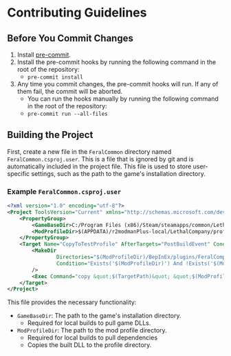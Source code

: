 # Contributing Guidelines

## Before You Commit Changes

1. Install [pre-commit](https://pre-commit.com/#install).
2. Install the pre-commit hooks by running the following command in the root of the repository:
    - `pre-commit install`
3. Any time you commit changes, the pre-commit hooks will run. If any of them fail, the commit will be aborted.
    - You can run the hooks manually by running the following command in the root of the repository:
    - `pre-commit run --all-files`

## Building the Project

First, create a new file in the `FeralCommon` directory named `FeralCommon.csproj.user`. This is a file that is ignored by git and is automatically
included in the project file. This file is used to store user-specific settings, such as the path to the game's installation directory.

### Example `FeralCommon.csproj.user`

```xml
<?xml version="1.0" encoding="utf-8"?>
<Project ToolsVersion="Current" xmlns="http://schemas.microsoft.com/developer/msbuild/2003">
    <PropertyGroup>
        <GameBaseDir>C:/Program Files (x86)/Steam/steamapps/common/Lethal Company</GameBaseDir>
        <ModProfileDir>$(APPDATA)/r2modmanPlus-local/LethalCompany/profiles/FeralCompany</ModProfileDir>
    </PropertyGroup>
    <Target Name="CopyToTestProfile" AfterTargets="PostBuildEvent" Condition="true">
        <MakeDir
                Directories="$(ModProfileDir)/BepInEx/plugins/FeralCompany-FeralCommon"
                Condition="Exists('$(ModProfileDir)') And !Exists('$(ModProfileDir)/BepInEx/plugins/FeralCompany-FeralCommon')"
        />
        <Exec Command="copy &quot;$(TargetPath)&quot; &quot;$(ModProfileDir)/BepInEx/plugins/FeralCompany-FeralCommon/&quot;"/>
    </Target>
</Project>
```

This file provides the necessary functionality:

- `GameBaseDir`: The path to the game's installation directory.
    - Required for local builds to pull game DLLs.
- `ModProfileDir`: The path to the mod profile directory.
    - Required for local builds to pull dependencies
    - Copies the built DLL to the profile directory.

